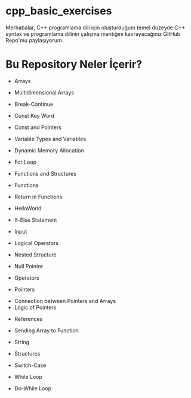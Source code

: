 # cpp_basic_exercises
 
Merhabalar, C++ programlama dili için oluşturduğum temel düzeyde C++ syntax ve programlama dilinin çalışma mantığını kavrayacağınız GitHub Repo'mu paylaşıyorum.

# Bu Repository Neler İçerir?

- Arrays
 * Multidimensional Arrays

- Break-Continue

- Const Key Word

- Const and Pointers

- Variable Types and Variables

- Dynamic Memory Allocation

- For Loop

- Functions and Structures

- Functions
 * Return in Functions

- HelloWorld

- If-Else Statement

- Input

- Logical Operators

- Nested Structure

- Null Pointer

- Operators

- Pointers
 * Connection between Pointers and Arrays
 * Logic of Pointers

- References

- Sending Array to Function

- String

- Structures

- Switch-Case

- While Loop
 * Do-While Loop
